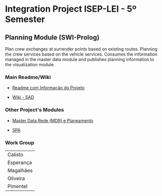 # Integration Project ISEP-LEI - 5º Semester

## **Planning Module (SWI-Prolog)**

Plan crew exchanges at surrender points based on existing routes. Planning the crew services based on the vehicle services. Consumes the information managed in the master data module and publishes planning information to the visualization module.

### Main Readme/Wiki

* [Readme com Informação do Projeto](../README.md)

* [Wiki - SAD](../../Project_Wiki/Readme.md)

### Other Project's Modules

* [Master Data Rede (MDR) e Planeamento](../../Project_MDR/)

* [SPA](../../Project_SPA/)

### Work Group

| |
|-----------|
| Calisto   |
| Esperança |
| Magalhães |
| Oliveira  |
| Pimentel  |
